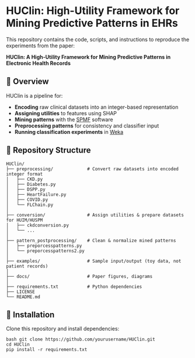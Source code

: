 # HUClin: High-Utility Framework for Mining Predictive Patterns in EHRs

This repository contains the code, scripts, and instructions to reproduce the experiments from the paper:

**HUClin: A High-Utility Framework for Mining Predictive Patterns in Electronic Health Records**

## 🔹 Overview

HUClin is a pipeline for:

- **Encoding** raw clinical datasets into an integer-based representation  
- **Assigning utilities** to features using SHAP  
- **Mining patterns** with the [SPMF](http://www.philippe-fournier-viger.com/spmf/) software  
- **Preprocessing patterns** for consistency and classifier input  
- **Running classification experiments** in [Weka](https://www.cs.waikato.ac.nz/ml/weka/)  

## 🔹 Repository Structure
```
HUClin/
├── preprocessing/             # Convert raw datasets into encoded integer format
│   ├── CKD.py
│   ├── Diabetes.py
│   ├── DSPP.py
│   ├── HeartFailure.py
│   ├── COVID.py
│   └── FLChain.py
│
├── conversion/                # Assign utilities & prepare datasets for HUIM/HUSPM
│   ├── ckdconversion.py
│   └── ...
│
├── pattern_postprocessing/    # Clean & normalize mined patterns
│   ├── preporcesspatterns.py
│   └── preporcesspatterns2.py
│
├── examples/                  # Sample input/output (toy data, not patient records)
│
├── docs/                      # Paper figures, diagrams
│
├── requirements.txt           # Python dependencies
├── LICENSE
└── README.md

```



## 🔹 Installation

Clone this repository and install dependencies:

```
bash git clone https://github.com/yourusername/HUClin.git
cd HUClin
pip install -r requirements.txt
```
